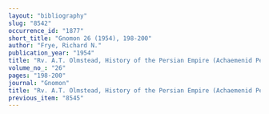 ```yaml
---
layout: "bibliography"
slug: "8542"
occurrence_id: "1877"
short_title: "Gnomon 26 (1954), 198-200"
author: "Frye, Richard N."
publication_year: "1954"
title: "Rv. A.T. Olmstead, History of the Persian Empire (Achaemenid Period)"
volume_no_: "26"
pages: "198-200"
journal: "Gnomon"
title: "Rv. A.T. Olmstead, History of the Persian Empire (Achaemenid Period)"
previous_item: "8545"
---
```

